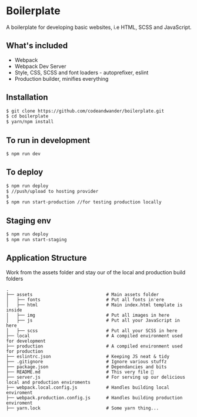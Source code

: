 # Boilerplate

A boilerplate for developing basic websites, i.e HTML, SCSS and JavaScript.

## What's included
* Webpack
* Webpack Dev Server
* Style, CSS, SCSS and font loaders - autoprefixer, eslint
* Production builder, minifies everything

## Installation

```bash
$ git clone https://github.com/codeandwander/boilerplate.git
$ cd boilerplate
$ yarn/npm install
```

## To run in development
```bash
$ npm run dev
```

## To deploy
```bash
$ npm run deploy
$ //push/upload to hosting provider
$
$ npm run start-production //for testing production locally
```

## Staging env
```bash
$ npm run deploy
$ npm run start-staging
```

## Application Structure

Work from the assets folder and stay our of the local and production build folders

```
.
├── assets                            # Main assets folder
│   ├── fonts                         # Put all fonts in'ere
│   ├── html                          # Main index.html template is inside
│   ├── img                           # Put all images in here
│   ├── js                            # Put all your JavaScript in here
│   ├── scss                          # Put all your SCSS in here
├── local                             # A compiled environment used for development
├── production                        # A compiled environment used for production
├── eslintrc.json                     # Keeping JS neat & tidy
├── .gitignore                        # Ignore various stuffz
├── package.json                      # Dependancies and bits
├── README.md                         # This very file 👀
├── server.js                         # For serving up our delicious local and production enviroments
├── webpack.local.config.js           # Handles building local enviroment
├── webpack.production.config.js      # Handles building production enviroment
├── yarn.lock                         # Some yarn thing...
```